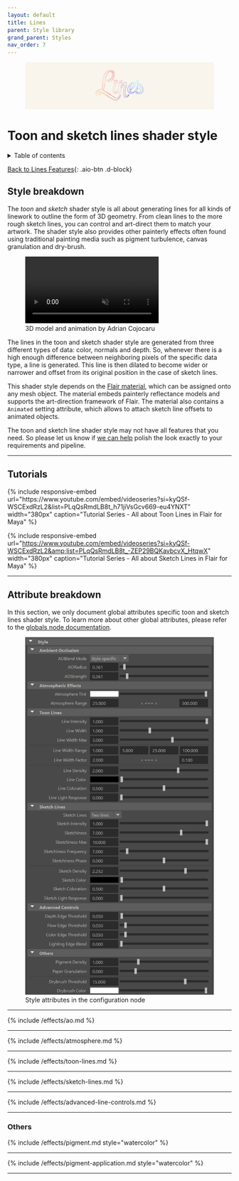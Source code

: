 ```yaml
---
layout: default
title: Lines
parent: Style library
grand_parent: Styles
nav_order: 7
---
```


<figure>
 <img src="/media/styles/lines/lines_header.jpg" alt="Lines header">
</figure>

# Toon and sketch lines shader style

<details close markdown="block">
  <summary>
    Table of contents
  </summary>
  {: .text-delta }
1. TOC
{:toc}
</details>

[Back to Lines Features](https://artineering.io/styles/lines
){: .aio-btn .d-block}

## Style breakdown

The _toon_ and _sketch_ shader style is all about generating lines for all kinds of linework to outline the form of 3D geometry. From clean lines to the more rough sketch lines, you can control and art-direct them to match your artwork. The shader style also provides other painterly effects often found using traditional painting media such as pigment turbulence, canvas granulation and dry-brush.

<figure>
	<video autoplay loop muted playsinline>
		<source src="/media/release-log/1.1/lines_web.mp4" type="video/mp4">
	</video>
	<figcaption>3D model and animation by Adrian Cojocaru</figcaption>
</figure>

The lines in the toon and sketch shader style are generated from three different types of data: color, normals and depth. So, whenever there is a high enough difference between neighboring pixels of the specific data type, a line is generated. This line is then dilated to become wider or narrower and offset from its original position in the case of sketch lines.

This shader style depends on the [Flair material](/flair/materials/flair-shader), which can be assigned onto any mesh object. The material embeds painterly reflectance models and supports the art-direction framework of Flair. The material also contains a	`Animated` setting attribute, which allows to attach sketch line offsets to animated objects.

The toon and sketch line shader style may not have all features that you need. So please let us know if [we can help](https://artineering.io/agency) polish the look exactly to your requirements and pipeline.

---

## Tutorials

<div class="d-flex flex-justify-around">
{% include responsive-embed url="https://www.youtube.com/embed/videoseries?si=kyQSf-WSCExdRzL2&amp;list=PLqQsRmdLB8t_h71jiVsGcv669-eu4YNXT" width="380px" caption="Tutorial Series - All about Toon Lines in Flair for Maya" %}

{% include responsive-embed url="https://www.youtube.com/embed/videoseries?si=kyQSf-WSCExdRzL2&amp;list=PLqQsRmdLB8t_-ZEP29BQKavbcvX_HtqwX" width="380px" caption="Tutorial Series - All about Sketch Lines in Flair for Maya" %}
</div>

---

## Attribute breakdown

In this section, we only document global attributes specific toon and sketch lines shader style. To learn more about other global attributes, please refer to the [globals node documentation](/flair/getting-started/globals).


<figure class="aio-ui">
    <img src="/media/styles/lines/style-attrs.png" alt="Style attributes">
    <figcaption>Style attributes in the configuration node</figcaption>
</figure>

---

{% include /effects/ao.md %}

---

{% include /effects/atmosphere.md %}

---

{% include /effects/toon-lines.md %}

---

{% include /effects/sketch-lines.md %}

---

{% include /effects/advanced-line-controls.md %}

---
### Others

{% include /effects/pigment.md style="watercolor" %}

---

{% include /effects/pigment-application.md style="watercolor" %}

---